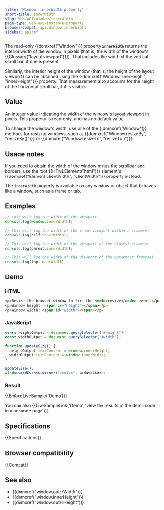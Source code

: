 ```yaml
---
title: "Window: innerWidth property"
short-title: innerWidth
slug: Web/API/Window/innerWidth
page-type: web-api-instance-property
browser-compat: api.Window.innerWidth
sidebar: apiref
---
```


The read-only {{domxref("Window")}} property **`innerWidth`** returns the interior width of the window in pixels (that is, the width of the window's {{Glossary("layout viewport")}}). That includes the width of the vertical scroll bar, if one is present.

Similarly, the interior height of the window (that is, the height of the layout viewport) can be obtained using the {{domxref("Window.innerHeight", "innerHeight")}} property. That measurement also accounts for the height of the horizontal scroll bar, if it is visible.

## Value

An integer value indicating the width of the window's layout viewport in pixels. This
property is read-only, and has no default value.

To change the window's width, use one of the {{domxref("Window")}} methods for resizing
windows, such as {{domxref("Window.resizeBy", "resizeBy()")}} or
{{domxref("Window.resizeTo", "resizeTo()")}}.

## Usage notes

If you need to obtain the width of the window minus the scrollbar and borders, use the
root {{HTMLElement("html")}} element's {{domxref("Element.clientWidth", "clientWidth")}}
property instead.

The `innerWidth` property is available on any window or object that behaves
like a window, such as a frame or tab.

## Examples

```js
// This will log the width of the viewport
console.log(window.innerWidth);

// This will log the width of the frame viewport within a frameset
console.log(self.innerWidth);

// This will log the width of the viewport of the closest frameset
console.log(parent.innerWidth);

// This will log the width of the viewport of the outermost frameset
console.log(top.innerWidth);
```

## Demo

### HTML

```html
<p>Resize the browser window to fire the <code>resize</code> event.</p>
<p>Window height: <span id="height"></span></p>
<p>Window width: <span id="width"></span></p>
```

### JavaScript

```js
const heightOutput = document.querySelector("#height");
const widthOutput = document.querySelector("#width");

function updateSize() {
  heightOutput.textContent = window.innerHeight;
  widthOutput.textContent = window.innerWidth;
}

updateSize();
window.addEventListener("resize", updateSize);
```

### Result

{{EmbedLiveSample('Demo')}}

You can also {{LiveSampleLink('Demo', 'view the results of the demo code in a separate page')}}.

## Specifications

{{Specifications}}

## Browser compatibility

{{Compat}}

## See also

- {{domxref("window.outerWidth")}}
- {{domxref("window.innerHeight")}}
- {{domxref("window.outerHeight")}}
